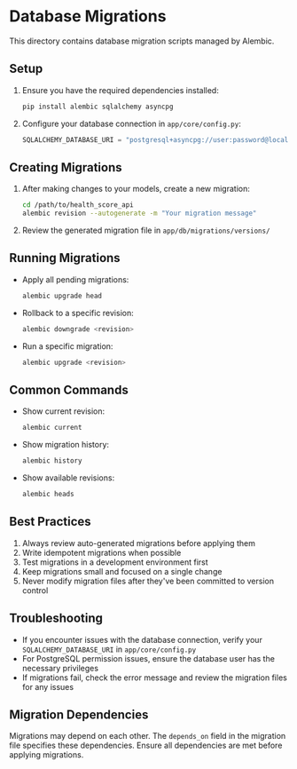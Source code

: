 # Database Migrations

This directory contains database migration scripts managed by Alembic.

## Setup

1. Ensure you have the required dependencies installed:
   ```bash
   pip install alembic sqlalchemy asyncpg
   ```

2. Configure your database connection in `app/core/config.py`:
   ```python
   SQLALCHEMY_DATABASE_URI = "postgresql+asyncpg://user:password@localhost:5432/healthscore"
   ```

## Creating Migrations

1. After making changes to your models, create a new migration:
   ```bash
   cd /path/to/health_score_api
   alembic revision --autogenerate -m "Your migration message"
   ```

2. Review the generated migration file in `app/db/migrations/versions/`

## Running Migrations

- Apply all pending migrations:
  ```bash
  alembic upgrade head
  ```

- Rollback to a specific revision:
  ```bash
  alembic downgrade <revision>
  ```

- Run a specific migration:
  ```bash
  alembic upgrade <revision>
  ```

## Common Commands

- Show current revision:
  ```bash
  alembic current
  ```

- Show migration history:
  ```bash
  alembic history
  ```

- Show available revisions:
  ```bash
  alembic heads
  ```

## Best Practices

1. Always review auto-generated migrations before applying them
2. Write idempotent migrations when possible
3. Test migrations in a development environment first
4. Keep migrations small and focused on a single change
5. Never modify migration files after they've been committed to version control

## Troubleshooting

- If you encounter issues with the database connection, verify your `SQLALCHEMY_DATABASE_URI` in `app/core/config.py`
- For PostgreSQL permission issues, ensure the database user has the necessary privileges
- If migrations fail, check the error message and review the migration files for any issues

## Migration Dependencies

Migrations may depend on each other. The `depends_on` field in the migration file specifies these dependencies. Ensure all dependencies are met before applying migrations.

